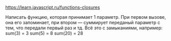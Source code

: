 https://learn.javascript.ru/functions-closures

Написать функцию, которая принимает 1 параметр. При первом вызове, она его запоминает, при втором — суммирует переданый параметр с тем, что передали первый раз и тд. Всё это с замыканиями, например: 
sum(3) = 3
sum(5) = 8
sum(20) = 28